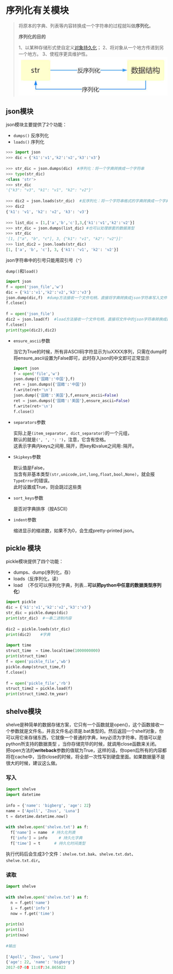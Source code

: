# 序列化有关模块

> 将原本的字典、列表等内容转换成一个字符串的过程就叫做**序列化**。
>
> **序列化的目的**
>
> 1、以某种存储形式使自定义[对象持久化](https://baike.baidu.com/item/%E5%AF%B9%E8%B1%A1%E6%8C%81%E4%B9%85%E5%8C%96)；
> 2、将对象从一个地方传递到另一个地方。
> 3、使程序更具维护性。
> ![img](../.vuepress/public/img/json1.jpg)



## json模块

json模块主要提供了2个功能：

- `dumps()` 反序列化
- `loads()` 序列化

```python
>>> import json
>>> dic = {'k1':'v1','k2':'v2','k3':'v3'}

>>> str_dic = json.dumps(dic)  #序列化：将一个字典转换成一个字符串
>>> type(str_dic)
<class 'str'>
>>> str_dic
'{"k3": "v3", "k1": "v1", "k2": "v2"}'

>>> dic2 = json.loads(str_dic)  #反序列化：将一个字符串格式的字典转换成一个字典
>>> dic2
{'k1': 'v1', 'k2': 'v2', 'k3': 'v3'}

>>> list_dic = [1,['a','b','c'],3,{'k1':'v1','k2':'v2'}]
>>> str_dic = json.dumps(list_dic) #也可以处理嵌套的数据类型 
>>> str_dic
'[1, ["a", "b", "c"], 3, {"k1": "v1", "k2": "v2"}]'
>>> list_dic2 = json.loads(str_dic)
[1, ['a', 'b', 'c'], 3, {'k1': 'v1', 'k2': 'v2'}]
```
json字符串中的引号只能用双引号（`"`）

`dump()`和`load()`

```python
import json
f = open('json_file','w')
dic = {'k1':'v1','k2':'v2','k3':'v3'}
json.dump(dic,f)  #dump方法接收一个文件句柄，直接将字典转换成json字符串写入文件
f.close()

f = open('json_file')
dic2 = json.load(f)  #load方法接收一个文件句柄，直接将文件中的json字符串转换成数据结构返回
f.close()
print(type(dic2),dic2)
```

- `ensure_ascii`参数

  当它为True的时候，所有非ASCII码字符显示为\uXXXX序列，只需在dump时将ensure_ascii设置为False即可，此时存入json的中文即可正常显示

  ```python
  import json
  f = open('file','w')
  json.dump({'国籍':'中国'},f)
  ret = json.dumps({'国籍':'中国'})
  f.write(ret+'\n')
  json.dump({'国籍':'美国'},f,ensure_ascii=False)
  ret = json.dumps({'国籍':'美国'},ensure_ascii=False)
  f.write(ret+'\n')
  f.close()
  ```

- `separators`参数

  实际上是`(item_separator, dict_separator)`的一个元组，    
  默认的就是`(', ', ': ')`，注意，它含有空格。    
  这表示字典内keys之间用`,`隔开，而key和value之间用`:`隔开。

- `Skipkeys`参数

  默认值是False，    
  当含有非基本类型`(str,unicode,int,long,float,bool,None)`，就会报`TypeError`的错误。    
  此时设置成True，则会跳过这些类

- `sort_keys`参数

  是否对字典排序（按ASCII）

- `indent`参数

  缩进显示的缩进数，如果不为0，会生成pretty-printed json。



##  pickle 模块

pickle模块提供了四个功能：

- dumps、dump(序列化，存）
- loads（反序列化，读）
- load  （不仅可以序列化字典，列表...**可以把python中任意的数据类型序列化**） 

```python
import pickle
dic = {'k1':'v1','k2':'v2','k3':'v3'}
str_dic = pickle.dumps(dic)
print(str_dic)  #一串二进制内容

dic2 = pickle.loads(str_dic)
print(dic2)    #字典

import time
struct_time  = time.localtime(1000000000)
print(struct_time)
f = open('pickle_file','wb')
pickle.dump(struct_time,f)
f.close()

f = open('pickle_file','rb')
struct_time2 = pickle.load(f)
print(struct_time2.tm_year)
```



## shelve模块

shelve是种简单的数据存储方案，它只有一个函数就是open()，这个函数接收一个参数就是文件名，并且文件名必须是.bat类型的。然后返回一个shelf对象，你可以用它来存储东西，它就像一个普通的字典，key必须为字符串，而值可以是python所支持的数据类型 ，当你存储完毕的时候，就调用close函数来关闭。  
把open方法的**writeback**参数的值赋为True，这样的话，你open后所有的内容都将在cache中，当你close的时候，将全部一次性写到硬盘里面。如果数据量不是很大的时候，建议这么做。

### 写入

```python
import shelve
import datetime
 
info = {'name': 'bigberg', 'age': 22}
name = ['Apoll', 'Zous', 'Luna']
t = datetime.datetime.now()
 
with shelve.open('shelve.txt') as f:
  f['name'] = name  # 持久化列表
  f['info'] = info     # 持久化字典
  f['time'] = t      # 持久化时间类型
```

执行代码后会生成3个文件：`shelve.txt.bak`、`shelve.txt.dat`、`shelve.txt.dir`。 

### 读取

```python
import shelve
 
with shelve.open('shelve.txt') as f:
  n = f.get('name')
  i = f.get('info')
  now = f.get('time')
 
print(n)
print(i)
print(now)
 
#输出
 
['Apoll', 'Zous', 'Luna']
{'age': 22, 'name': 'bigberg'}
2017-07-08 11:07:34.865022
```

